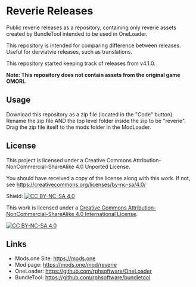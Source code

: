 # Reverie Releases
Public reverie releases as a repository, containing only reverie assets created by BundleTool intended to be used in OneLoader.

This repository is intended for comparing difference between releases. Useful for derviatvie releases, such as translations.

This repository started keeping track of releases from v4.1.0.

**Note: This repository does not contain assets from the original game OMORI.**

## Usage
Download this repository as a zip file (located in the "Code" button). Rename the zip file AND the top level folder inside the zip to be "reverie". Drag the zip file itself to the mods folder in the ModLoader.

## License
This project is licensed under a
Creative Commons Attribution-NonCommercial-ShareAlike 4.0 Unported License.

You should have received a copy of the license along with this
work. If not, see https://creativecommons.org/licenses/by-nc-sa/4.0/

Shield: [![CC BY-NC-SA 4.0][cc-by-nc-sa-shield]][cc-by-nc-sa]

This work is licensed under a
[Creative Commons Attribution-NonCommercial-ShareAlike 4.0 International License][cc-by-nc-sa].

[![CC BY-NC-SA 4.0][cc-by-nc-sa-image]][cc-by-nc-sa]

[cc-by-nc-sa]: http://creativecommons.org/licenses/by-nc-sa/4.0/
[cc-by-nc-sa-image]: https://licensebuttons.net/l/by-nc-sa/4.0/88x31.png
[cc-by-nc-sa-shield]: https://img.shields.io/badge/License-CC%20BY--NC--SA%204.0-lightgrey.svg

## Links
- Mods.one Site: https://mods.one
- Mod page: https://mods.one/mod/reverie
- OneLoader: https://github.com/rphsoftware/OneLoader
- BundleTool: https://github.com/rphsoftware/bundletool
